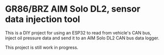 # GR86/BRZ AIM Solo DL2, sensor data injection tool

This is a DIY project for using an ESP32 to read from vehicle's CAN bus, inject oil pressure data and send it to an AIM Solo DL2 CAN bus data logger.

This project is still work in progress.

